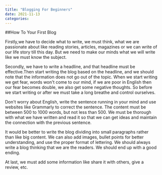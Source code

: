```yaml
---
title: "Blogging For Beginners"
date: 2021-11-13
categories:
---
```



##How To Your First Blog

Firstly,we have to decide what to write, we must think, what we are passionate about like reading stories, articles, magazines or we can write of our life story till this day. But we need to make our minds what we will write like we must know the subject.

Secondly, we have to write a headline, and that headline must be effective.Then start writing the blog based on the headline, and we should note that the information does not go out of the topic.
When we start writing we get fear, words won't come to our mind, if we are poor in English then our fear becomes double, we also get some negative thoughts. So before we start writing or after we must take a long breathe and control ourselves.

Don't worry about English, write the sentence running in your mind and use websites like Grammarly to correct the sentence. The content must be between 500 to 1000 words, but not less than 500. We must be thorough with what we have written and read it so that we can get ideas and maintain the connection with the previous sentence.

It would be better to write the blog dividing into small paragraphs rather than like big content. We can also add images, bullet points for better understanding, and use the proper format of lettering.  We should always write a blog thinking that we are the readers. We should end up with a good ending.

At last, we must add some information like share it with others, give a review, etc.